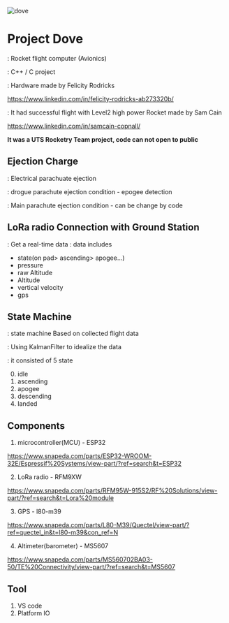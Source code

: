 ![dove](https://github.com/coding-MJ-dev/Dove_public/assets/47417320/cc110999-ebd9-4410-9643-9c85b717eb73)


# Project Dove
: Rocket flight computer (Avionics)

: C++ / C project

: Hardware made by Felicity Rodricks

https://www.linkedin.com/in/felicity-rodricks-ab273320b/

: It had successful flight with Level2 high power Rocket made by Sam Cain

https://www.linkedin.com/in/samcain-copnall/

**It was a UTS Rocketry Team project, code can not open to public**


## Ejection Charge ##
: Electrical parachuate ejection 

: drogue parachute ejection condition - epogee detection

: Main parachute ejection condition - can be change by code


## LoRa radio Connection with Ground Station ##
: Get a real-time data 
: data includes
   - state(on pad> ascending> apogee...) 
   - pressure
   - raw Altitude
   - Altitude 
   - vertical velocity
   - gps


## State Machine ##
: state machine Based on collected flight data

: Using KalmanFilter to idealize the data

: it consisted of 5 state

0. idle
1. ascending
2. apogee
3. descending
4. landed

  
## Components ##
1. microcontroller(MCU) - ESP32

https://www.snapeda.com/parts/ESP32-WROOM-32E/Espressif%20Systems/view-part/?ref=search&t=ESP32

2. LoRa radio - RFM9XW

https://www.snapeda.com/parts/RFM95W-915S2/RF%20Solutions/view-part/?ref=search&t=Lora%20module

3. GPS -  l80-m39 

https://www.snapeda.com/parts/L80-M39/Quectel/view-part/?ref=quectel_in&t=l80-m39&con_ref=N

4. Altimeter(barometer) - MS5607

https://www.snapeda.com/parts/MS560702BA03-50/TE%20Connectivity/view-part/?ref=search&t=MS5607



## Tool ##
1. VS code
3. Platform IO



